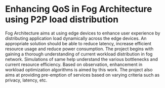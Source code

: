 # Enhancing QoS in Fog Architecture using P2P load distribution

Fog Architecture aims at using edge devices to enhance user experience by
distributing application load dynamically across the edge devices. An appropriate solution
should be able to reduce latency, increase efficient resource usage and reduce power
consumption.
The project begins with gaining a thorough understanding of current workload
distribution in fog network. Simulations of same help understand the various bottlenecks
and current resource efficiency.
Based on observation, enhancement in workload optimization algorithms is aimed
by this work. The project also aims at providing pre-emption of services based on varying
criteria such as privacy, latency, etc.
